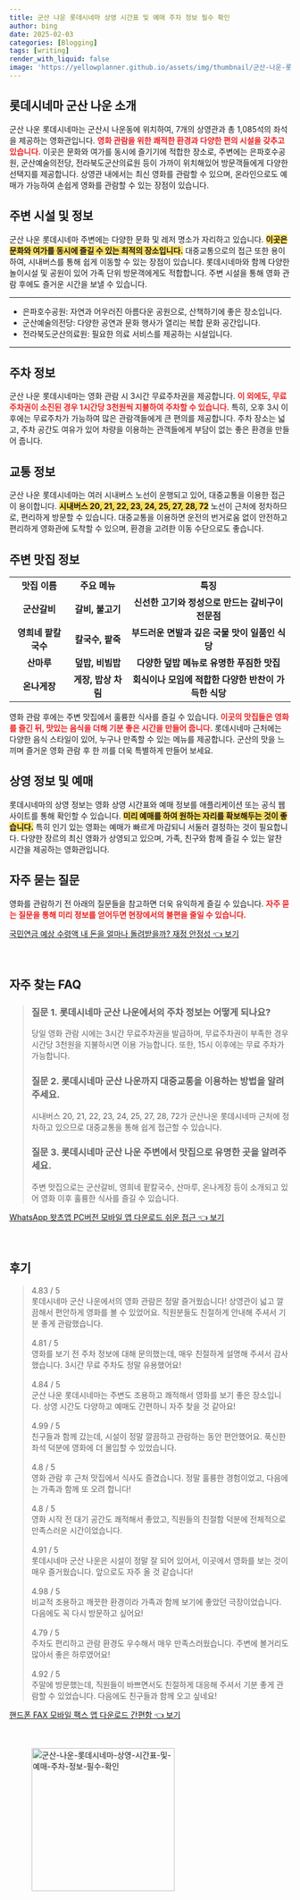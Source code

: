 ```yaml
---
title: 군산 나운 롯데시네마 상영 시간표 및 예매 주차 정보 필수 확인
author: bing
date: 2025-02-03
categories: [Blogging]
tags: [writing]
render_with_liquid: false
image: 'https://yellowplanner.github.io/assets/img/thumbnail/군산-나운-롯데시네마-상영-시간표-및-예매-주차-정보-필수-확인.webp'
---
```



<h2 id='롯데시네마_군산나운_소개'>롯데시네마 군산 나운 소개</h2>

<p>군산 나운 롯데시네마는 군산시 나운동에 위치하여, 7개의 상영관과 총 1,085석의 좌석을 제공하는 영화관입니다. <b><span style="color: #ee2323;">영화 관람을 위한 쾌적한 환경과 다양한 편의 시설을 갖추고 있습니다.</span></b> 이곳은 문화와 여가를 동시에 즐기기에 적합한 장소로, 주변에는 은파호수공원, 군산예술의전당, 전라북도군산의료원 등이 가까이 위치해있어 방문객들에게 다양한 선택지를 제공합니다. 상영관 내에서는 최신 영화를 관람할 수 있으며, 온라인으로도 예매가 가능하여 손쉽게 영화를 관람할 수 있는 장점이 있습니다.</p>

<h2 id='주변_시설_및_정보'>주변 시설 및 정보</h2>

<p>군산 나운 롯데시네마 주변에는 다양한 문화 및 레저 명소가 자리하고 있습니다. <b><span style="background-color: #ffe066;">이곳은 문화와 여가를 동시에 즐길 수 있는 최적의 장소입니다.</span></b> 대중교통으로의 접근 또한 용이하여, 시내버스를 통해 쉽게 이동할 수 있는 장점이 있습니다. 롯데시네마와 함께 다양한 놀이시설 및 공원이 있어 가족 단위 방문객에게도 적합합니다. 주변 시설을 통해 영화 관람 후에도 즐거운 시간을 보낼 수 있습니다.</p>

<hr />

<ul>
    <li>은파호수공원: 자연과 어우러진 아름다운 공원으로, 산책하기에 좋은 장소입니다.</li>
    <li>군산예술의전당: 다양한 공연과 문화 행사가 열리는 복합 문화 공간입니다.</li>
    <li>전라북도군산의료원: 필요한 의료 서비스를 제공하는 시설입니다.</li>
</ul>

<hr />

<h2 id='주차_정보'>주차 정보</h2>

<p>군산 나운 롯데시네마는 영화 관람 시 3시간 무료주차권을 제공합니다. <b><span style="color: #ee2323;">이 외에도, 무료주차권이 소진된 경우 1시간당 3천원씩 지불하여 주차할 수 있습니다.</span></b> 특히, 오후 3시 이후에는 무료주차가 가능하여 많은 관람객들에게 큰 편의를 제공합니다. 주차 장소는 넓고, 주차 공간도 여유가 있어 차량을 이용하는 관객들에게 부담이 없는 좋은 환경을 만들어 줍니다.</p>

<h2 id='교통_정보'>교통 정보</h2>

<p>군산 나운 롯데시네마는 여러 시내버스 노선이 운행되고 있어, 대중교통을 이용한 접근이 용이합니다. <b><span style="background-color: #ffe066;">시내버스 20, 21, 22, 23, 24, 25, 27, 28, 72</span></b> 노선이 근처에 정차하므로, 편리하게 방문할 수 있습니다. 대중교통을 이용하면 운전의 번거로움 없이 안전하고 편리하게 영화관에 도착할 수 있으며, 환경을 고려한 이동 수단으로도 좋습니다.</p>

<h2 id='주변_맛집_정보'>주변 맛집 정보</h2>

<table>
    <tr>
        <td style="text-align: center; height: 17px;"><b>맛집 이름</b></td>
        <td style="text-align: center; height: 17px;"><b>주요 메뉴</b></td>
        <td style="text-align: center; height: 17px;"><b>특징</b></td>
    </tr>
    <tr>
        <td style="text-align: center; height: 17px;"><b>군산갈비</b></td>
        <td style="text-align: center; height: 17px;"><b>갈비, 불고기</b></td>
        <td style="text-align: center; height: 17px;"><b>신선한 고기와 정성으로 만드는 갈비구이 전문점</b></td>
    </tr>
    <tr>
        <td style="text-align: center; height: 17px;"><b>영희네 팥칼국수</b></td>
        <td style="text-align: center; height: 17px;"><b>칼국수, 팥죽</b></td>
        <td style="text-align: center; height: 17px;"><b>부드러운 면발과 깊은 국물 맛이 일품인 식당</b></td>
    </tr>
    <tr>
        <td style="text-align: center; height: 17px;"><b>산마루</b></td>
        <td style="text-align: center; height: 17px;"><b>덮밥, 비빔밥</b></td>
        <td style="text-align: center; height: 17px;"><b>다양한 덮밥 메뉴로 유명한 푸짐한 맛집</b></td>
    </tr>
    <tr>
        <td style="text-align: center; height: 17px;"><b>온나게장</b></td>
        <td style="text-align: center; height: 17px;"><b>게장, 밥상 차림</b></td>
        <td style="text-align: center; height: 17px;"><b>회식이나 모임에 적합한 다양한 반찬이 가득한 식당</b></td>
    </tr>
</table>

<p>영화 관람 후에는 주변 맛집에서 훌륭한 식사를 즐길 수 있습니다. <b><span style="color: #ee2323;">이곳의 맛집들은 영화를 즐긴 뒤, 맛있는 음식을 더해 기분 좋은 시간을 만들어 줍니다.</span></b> 롯데시네마 근처에는 다양한 음식 스타일이 있어, 누구나 만족할 수 있는 메뉴를 제공합니다. 군산의 맛을 느끼며 즐거운 영화 관람 후 한 끼를 더욱 특별하게 만들어 보세요.</p>

<h2 id='상영_정보_및_예매'>상영 정보 및 예매</h2>

<p>롯데시네마의 상영 정보는 영화 상영 시간표와 예매 정보를 애플리케이션 또는 공식 웹사이트를 통해 확인할 수 있습니다. <b><span style="background-color: #ffe066;">미리 예매를 하여 원하는 자리를 확보해두는 것이 좋습니다.</span></b> 특히 인기 있는 영화는 예매가 빠르게 마감되니 서둘러 결정하는 것이 필요합니다. 다양한 장르의 최신 영화가 상영되고 있으며, 가족, 친구와 함께 즐길 수 있는 알찬 시간을 제공하는 영화관입니다.</p>

<h2 id='자주_묻는_질문'>자주 묻는 질문</h2>

<p>영화를 관람하기 전 아래의 질문들을 참고하면 더욱 유익하게 즐길 수 있습니다. <b><span style="color: #ee2323;">자주 묻는 질문을 통해 미리 정보를 얻어두면 현장에서의 불편을 줄일 수 있습니다.</span></b></p>


<p><a class="click-button" title="국민연금 예상 수령액 내 돈을 얼마나 돌려받을까? 재정 안정성" href="https://yellowplanner.github.io/posts/%EA%B5%AD%EB%AF%BC%EC%97%B0%EA%B8%88-%EC%98%88%EC%83%81-%EC%88%98%EB%A0%B9%EC%95%A1-%EB%82%B4-%EB%8F%88%EC%9D%84-%EC%96%BC%EB%A7%88%EB%82%98-%EB%8F%8C%EB%A0%A4%EB%B0%9B%EC%9D%84%EA%B9%8C-%EC%9E%AC%EC%A0%95-%EC%95%88%EC%A0%95%EC%84%B1/" rel="dofollow">국민연금 예상 수령액 내 돈을 얼마나 돌려받을까? 재정 안정성 👈 보기</a></p><br>
<h2 id='자주_찾는_FAQ'>자주 찾는 FAQ</h2>
<div itemscope="" itemtype="https://schema.org/FAQPage"> 
<blockquote> 
<div itemscope="" itemprop="mainEntity" itemtype="https://schema.org/Question"> 
<h3 itemprop="name">질문 1. 롯데시네마 군산 나운에서의 주차 정보는 어떻게 되나요?</h3> 
<div itemscope="" itemprop="acceptedAnswer" itemtype="https://schema.org/Answer"> 
<span itemprop="text"> 
<p>당일 영화 관람 시에는 3시간 무료주차권을 발급하며, 무료주차권이 부족한 경우 시간당 3천원을 지불하시면 이용 가능합니다. 또한, 15시 이후에는 무료 주차가 가능합니다.</p> 
</span> 
</div> 
</div> 
<div itemscope="" itemprop="mainEntity" itemtype="https://schema.org/Question"> 
<h3 itemprop="name">질문 2. 롯데시네마 군산 나운까지 대중교통을 이용하는 방법을 알려주세요.</h3> 
<div itemscope="" itemprop="acceptedAnswer" itemtype="https://schema.org/Answer"> 
<span itemprop="text"> 
<p>시내버스 20, 21, 22, 23, 24, 25, 27, 28, 72가 군산나운 롯데시네마 근처에 정차하고 있으므로 대중교통을 통해 쉽게 접근할 수 있습니다.</p> 
</span> 
</div> 
</div> 
<div itemscope="" itemprop="mainEntity" itemtype="https://schema.org/Question"> 
<h3 itemprop="name">질문 3. 롯데시네마 군산 나운 주변에서 맛집으로 유명한 곳을 알려주세요.</h3> 
<div itemscope="" itemprop="acceptedAnswer" itemtype="https://schema.org/Answer"> 
<span itemprop="text"> 
<p>주변 맛집으로는 군산갈비, 영희네 팥칼국수, 산마루, 온나게장 등이 소개되고 있어 영화 이후 훌륭한 식사를 즐길 수 있습니다.</p> 
</span> 
</div> 
</div> 
</blockquote> 
</div>
<p><a class="click-button" title="WhatsApp 왓츠앱 PC버전 모바일 앱 다운로드 쉬운 접근" href="https://yellowplanner.github.io/posts/WhatsApp-%EC%99%93%EC%B8%A0%EC%95%B1-PC%EB%B2%84%EC%A0%84-%EB%AA%A8%EB%B0%94%EC%9D%BC-%EC%95%B1-%EB%8B%A4%EC%9A%B4%EB%A1%9C%EB%93%9C-%EC%89%AC%EC%9A%B4-%EC%A0%91%EA%B7%BC/" rel="dofollow">WhatsApp 왓츠앱 PC버전 모바일 앱 다운로드 쉬운 접근 👈 보기</a></p><br>
<h2 id='후기'>후기</h2>
<div itemscope itemtype="https://schema.org/Product">
  <blockquote>
  <div itemprop="review" itemscope itemtype="https://schema.org/Review">
      <div itemprop="reviewRating" itemscope itemtype="https://schema.org/Rating"> <span itemprop="ratingValue">4.83</span> / <span itemprop="bestRating">5</span> </div>
      <span itemprop="reviewBody">롯데시네마 군산 나운에서의 영화 관람은 정말 즐거웠습니다! 상영관이 넓고 깔끔해서 편안하게 영화를 볼 수 있었어요. 직원분들도 친절하게 안내해 주셔서 기분 좋게 관람했습니다.</span>
  </div>
  <br>
  <div itemprop="review" itemscope itemtype="https://schema.org/Review">
      <div itemprop="reviewRating" itemscope itemtype="https://schema.org/Rating"> <span itemprop="ratingValue">4.81</span> / <span itemprop="bestRating">5</span> </div>
      <span itemprop="reviewBody">영화를 보기 전 주차 정보에 대해 문의했는데, 매우 친절하게 설명해 주셔서 감사했습니다. 3시간 무료 주차도 정말 유용했어요!</span>
  </div>
  <br>
  <div itemprop="review" itemscope itemtype="https://schema.org/Review">
      <div itemprop="reviewRating" itemscope itemtype="https://schema.org/Rating"> <span itemprop="ratingValue">4.84</span> / <span itemprop="bestRating">5</span> </div>
      <span itemprop="reviewBody">군산 나운 롯데시네마는 주변도 조용하고 쾌적해서 영화를 보기 좋은 장소입니다. 상영 시간도 다양하고 예매도 간편하니 자주 찾을 것 같아요!</span>
  </div>
  <br>
  <div itemprop="review" itemscope itemtype="https://schema.org/Review">
      <div itemprop="reviewRating" itemscope itemtype="https://schema.org/Rating"> <span itemprop="ratingValue">4.99</span> / <span itemprop="bestRating">5</span> </div>
      <span itemprop="reviewBody">친구들과 함께 갔는데, 시설이 정말 깔끔하고 관람하는 동안 편안했어요. 푹신한 좌석 덕분에 영화에 더 몰입할 수 있었습니다.</span>
  </div>
  <br>
  <div itemprop="review" itemscope itemtype="https://schema.org/Review">
      <div itemprop="reviewRating" itemscope itemtype="https://schema.org/Rating"> <span itemprop="ratingValue">4.8</span> / <span itemprop="bestRating">5</span> </div>
      <span itemprop="reviewBody">영화 관람 후 근처 맛집에서 식사도 즐겼습니다. 정말 훌륭한 경험이었고, 다음에는 가족과 함께 또 오려 합니다!</span>
  </div>
  <br>
  <div itemprop="review" itemscope itemtype="https://schema.org/Review">
      <div itemprop="reviewRating" itemscope itemtype="https://schema.org/Rating"> <span itemprop="ratingValue">4.8</span> / <span itemprop="bestRating">5</span> </div>
      <span itemprop="reviewBody">영화 시작 전 대기 공간도 쾌적해서 좋았고, 직원들의 친절함 덕분에 전체적으로 만족스러운 시간이었습니다.</span>
  </div>
  <br>
  <div itemprop="review" itemscope itemtype="https://schema.org/Review">
      <div itemprop="reviewRating" itemscope itemtype="https://schema.org/Rating"> <span itemprop="ratingValue">4.91</span> / <span itemprop="bestRating">5</span> </div>
      <span itemprop="reviewBody">롯데시네마 군산 나운은 시설이 정말 잘 되어 있어서, 이곳에서 영화를 보는 것이 매우 즐거웠습니다. 앞으로도 자주 올 것 같습니다!</span>
  </div>
  <br>
  <div itemprop="review" itemscope itemtype="https://schema.org/Review">
      <div itemprop="reviewRating" itemscope itemtype="https://schema.org/Rating"> <span itemprop="ratingValue">4.98</span> / <span itemprop="bestRating">5</span> </div>
      <span itemprop="reviewBody">비교적 조용하고 깨끗한 환경이라 가족과 함께 보기에 좋았던 극장이었습니다. 다음에도 꼭 다시 방문하고 싶어요!</span>
  </div>
  <br>
  <div itemprop="review" itemscope itemtype="https://schema.org/Review">
      <div itemprop="reviewRating" itemscope itemtype="https://schema.org/Rating"> <span itemprop="ratingValue">4.79</span> / <span itemprop="bestRating">5</span> </div>
      <span itemprop="reviewBody">주차도 편리하고 관람 환경도 우수해서 매우 만족스러웠습니다. 주변에 볼거리도 많아서 좋은 하루였어요!</span>
  </div>
  <br>
  <div itemprop="review" itemscope itemtype="https://schema.org/Review">
      <div itemprop="reviewRating" itemscope itemtype="https://schema.org/Rating"> <span itemprop="ratingValue">4.92</span> / <span itemprop="bestRating">5</span> </div>
      <span itemprop="reviewBody">주말에 방문했는데, 직원들이 바쁘면서도 친절하게 대응해 주셔서 기분 좋게 관람할 수 있었습니다. 다음에도 친구들과 함께 오고 싶네요!</span>
  </div>
  </blockquote>
</div>
<p><a class="click-button" title="핸드폰 FAX 모바일 팩스 앱 다운로드 간편함" href="https://yellowplanner.github.io/posts/%ED%95%B8%EB%93%9C%ED%8F%B0-FAX-%EB%AA%A8%EB%B0%94%EC%9D%BC-%ED%8C%A9%EC%8A%A4-%EC%95%B1-%EB%8B%A4%EC%9A%B4%EB%A1%9C%EB%93%9C-%EA%B0%84%ED%8E%B8%ED%95%A8/" rel="dofollow">핸드폰 FAX 모바일 팩스 앱 다운로드 간편함 👈 보기</a></p><br>
<figure class="image"><img src="https://yellowplanner.github.io/assets/img/thumbnail/군산-나운-롯데시네마-상영-시간표-및-예매-주차-정보-필수-확인.webp" alt="군산-나운-롯데시네마-상영-시간표-및-예매-주차-정보-필수-확인" width="256" height="256"></figure>